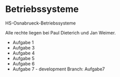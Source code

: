 # Betriebssysteme
<p>HS-Osnabrueck-Betriebssysteme</p>
<p>Alle rechte liegen bei Paul Dieterich und Jan Weimer. </p>
<ul>
  <li>Aufgabe 1</li>
  <li>Aufgabe 3</li>
  <li>Aufgabe 4</li>
  <li>Aufgabe 5</li>
  <li>Aufgabe 6</li>
  <li>Aufgabe 7 - development Branch: Aufgabe7</li>
</ul>

